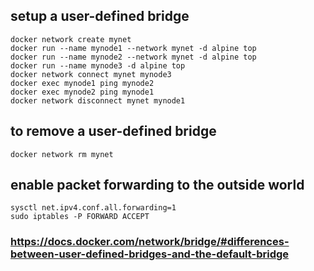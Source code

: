 ## setup a user-defined bridge
```shell
docker network create mynet
docker run --name mynode1 --network mynet -d alpine top
docker run --name mynode2 --network mynet -d alpine top
docker run --name mynode3 -d alpine top
docker network connect mynet mynode3
docker exec mynode1 ping mynode2
docker exec mynode2 ping mynode1
docker network disconnect mynet mynode1
```

## to remove a user-defined bridge
```shell
docker network rm mynet
```

## enable packet forwarding to the outside world
```shell
sysctl net.ipv4.conf.all.forwarding=1
sudo iptables -P FORWARD ACCEPT
```

### https://docs.docker.com/network/bridge/#differences-between-user-defined-bridges-and-the-default-bridge
